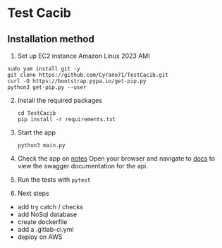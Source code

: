 # Test Cacib 

## Installation method

1. Set up EC2 instance Amazon Linux 2023 AMI

```shell
sudo yum install git -y
git clone https://github.com/Cyrano71/TestCacib.git
curl -O https://bootstrap.pypa.io/get-pip.py
python3 get-pip.py --user
 ```

2. Install the required packages

   ```
   cd TestCacib
   pip install -r requirements.txt
   ```

3. Start the app

   ```shell
   python3 main.py
   ```

4. Check the app on [notes](http://localhost:8000/docs)
Open your browser and navigate to [docs](http://localhost:8000/docs) to view the swagger documentation for the api.

5. Run the tests with `pytest`

6. Next steps
- add try catch / checks
- add NoSql database
- create dockerfile
- add a .gitlab-ci.yml
- deploy on AWS